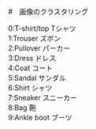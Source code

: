 #　画像のクラスタリング

0:T-shirt/top Tシャツ<br>
1:Trouser ズボン<br>
2:Pullover パーカー<br>
3:Dress ドレス<br>
4:Coat コート<br>
5:Sandal サンダル<br>
6:Shirt シャツ<br>
7:Sneaker スニーカー<br>
8:Bag 鞄<br>
9:Ankle boot ブーツ<br>